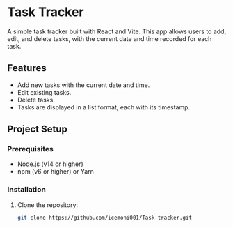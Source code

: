 # Task Tracker

A simple task tracker built with React and Vite. This app allows users to add, edit, and delete tasks, with the current date and time recorded for each task.

## Features

- Add new tasks with the current date and time.
- Edit existing tasks.
- Delete tasks.
- Tasks are displayed in a list format, each with its timestamp.

## Project Setup

### Prerequisites

- Node.js (v14 or higher)
- npm (v6 or higher) or Yarn

### Installation

1. Clone the repository:

   ```bash
   git clone https://github.com/icemoni001/Task-tracker.git
